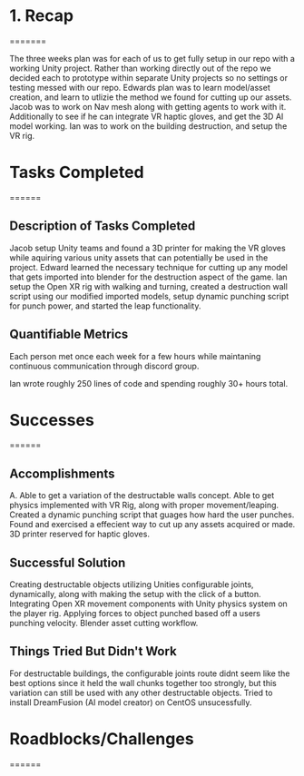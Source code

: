 # 1. Recap

=======

The three weeks plan was for each of us to get fully setup in our repo with a working Unity project. Rather than working directly out of the repo we decided each to prototype within separate Unity projects so no settings or testing messed with our repo. Edwards plan was to learn model/asset creation, and learn to utlizie the method we found for cutting up our assets. Jacob was to work on Nav mesh along with getting agents to work with it. Additionally to see if he can integrate VR haptic gloves, and get the 3D AI model working. Ian was to work on the building destruction, and setup the VR rig.

# Tasks Completed

======

## Description of Tasks Completed

Jacob setup Unity teams and found a 3D printer for making the VR gloves while aquiring various unity assets that can potentially be used in the project. Edward learned the necessary technique for cutting up any model that gets imported into blender for the destruction aspect of the game. Ian setup the Open XR rig with walking and turning, created a destruction wall script using our modified imported models, setup dynamic punching script for punch power, and started the leap functionality.

## Quantifiable Metrics

Each person met once each week for a few hours while maintaning continuous communication through discord group.

Ian wrote roughly 250 lines of code and spending roughly 30+ hours total.

# Successes

======

## Accomplishments

A. Able to get a variation of the destructable walls concept. Able to get physics implemented with VR Rig, along with proper movement/leaping. Created a dynamic punching script that guages how hard the user punches. Found and exercised a effecient way to cut up any assets acquired or made. 3D printer reserved for haptic gloves.

## Successful Solution

Creating destructable objects utilizing Unities configurable joints, dynamically, along with making the setup with the click of a button. Integrating Open XR movement components with Unity physics system on the player rig. Applying forces to object punched based off a users punching velocity. Blender asset cutting workflow.

## Things Tried But Didn't Work

For destructable buildings, the configurable joints route didnt seem like the best options since it held the wall chunks together too strongly, but this variation can still be used with any other destructable objects. Tried to install DreamFusion (AI model creator) on CentOS unsucessfully.

# Roadblocks/Challenges

======
